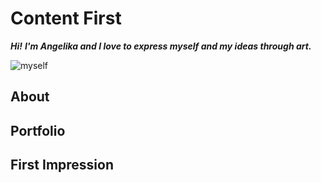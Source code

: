 # Content First

***Hi!***
***I'm Angelika and I love to express myself and my ideas through art.***

![myself](images/girl-with-leaves.pjpg)

## About 

## Portfolio

## First Impression

